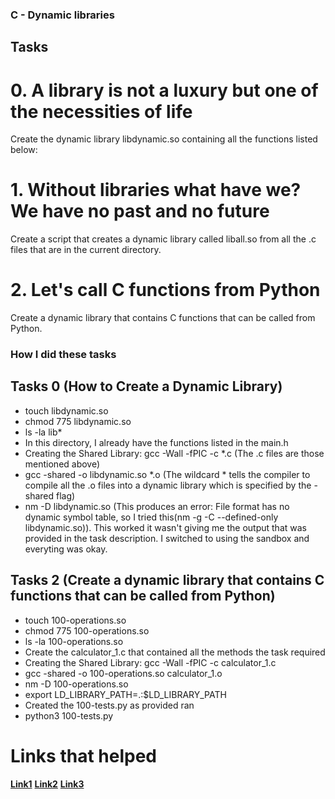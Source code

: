 ### C - Dynamic libraries

## Tasks
# 0. A library is not a luxury but one of the necessities of life
Create the dynamic library libdynamic.so containing all the functions listed below:

# 1. Without libraries what have we? We have no past and no future
Create a script that creates a dynamic library called liball.so from all the .c files that are in the current directory.

# 2. Let's call C functions from Python
Create a dynamic library that contains C functions that can be called from Python.

### How I did these tasks

## Tasks 0 (How to Create a Dynamic Library)
- touch libdynamic.so
- chmod 775 libdynamic.so
- ls -la lib*
- In this directory, I already have the functions listed in the main.h 
- Creating the Shared Library: gcc -Wall -fPIC -c *.c (The .c files are those mentioned above)
- gcc -shared -o libdynamic.so *.o (The wildcard * tells the compiler to compile all the .o files into a dynamic library which is specified by the -shared flag)
- nm -D libdynamic.so (This produces an error: File format has no dynamic symbol table, so I tried this(nm -g -C --defined-only libdynamic.so)). This worked it wasn't giving me the output that was provided in the task description. I switched to using the sandbox and everyting was okay.

## Tasks 2 (Create a dynamic library that contains C functions that can be called from Python)
- touch 100-operations.so
- chmod 775 100-operations.so
- ls -la 100-operations.so
- Create the calculator_1.c that contained all the methods the task required
- Creating the Shared Library: gcc -Wall -fPIC -c calculator_1.c
- gcc -shared -o 100-operations.so calculator_1.o
- nm -D 100-operations.so 
- export LD_LIBRARY_PATH=.:$LD_LIBRARY_PATH
- Created the 100-tests.py as provided ran
- python3 100-tests.py

# Links that helped 
**[Link1](https://medium.com/@julianfrancor9/creating-a-dynamic-library-in-c-b2cb01d45876)**
**[Link2](https://cylab.be/blog/234/creating-a-dynamic-library-in-c)**
**[Link3](https://medium.com/@kenneth.ca95/how-to-create-a-dynamic-library-in-c-baa473148d00#:~:text=The%20way%20to%20create%20a,make%20the%20code%20position%20independent)**